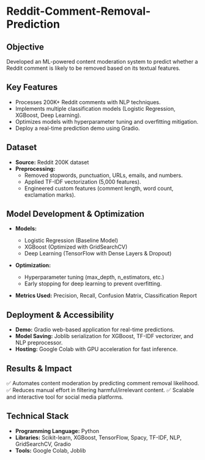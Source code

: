 # Reddit-Comment-Removal-Prediction

## Objective
Developed an ML-powered content moderation system to predict whether a Reddit comment is likely to be removed based on its textual features.

## Key Features
- Processes 200K+ Reddit comments with NLP techniques.
- Implements multiple classification models (Logistic Regression, XGBoost, Deep Learning).
- Optimizes models with hyperparameter tuning and overfitting mitigation.
- Deploy a real-time prediction demo using Gradio.

## Dataset
- **Source:** Reddit 200K dataset
- **Preprocessing:**
  - Removed stopwords, punctuation, URLs, emails, and numbers.
  - Applied TF-IDF vectorization (5,000 features).
  - Engineered custom features (comment length, word count, exclamation marks).

## Model Development & Optimization
- **Models:**
  - Logistic Regression (Baseline Model)
  - XGBoost (Optimized with GridSearchCV)
  - Deep Learning (TensorFlow with Dense Layers & Dropout)
- **Optimization:**
  - Hyperparameter tuning (max_depth, n_estimators, etc.)
  - Early stopping for deep learning to prevent overfitting.

- **Metrics Used:** Precision, Recall, Confusion Matrix, Classification Report

## Deployment & Accessibility
- **Demo:** Gradio web-based application for real-time predictions.
- **Model Saving:** Joblib serialization for XGBoost, TF-IDF vectorizer, and NLP preprocessor.
- **Hosting:** Google Colab with GPU acceleration for fast inference.

## Results & Impact
✅ Automates content moderation by predicting comment removal likelihood.
✅ Reduces manual effort in filtering harmful/irrelevant content.
✅ Scalable and interactive tool for social media platforms.

## Technical Stack
- **Programming Language:** Python
- **Libraries:** Scikit-learn, XGBoost, TensorFlow, Spacy, TF-IDF, NLP, GridSearchCV, Gradio
- **Tools:** Google Colab, Joblib
